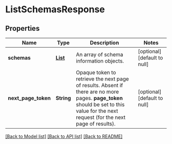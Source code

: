 # ListSchemasResponse
## Properties

| Name | Type | Description | Notes |
|------------ | ------------- | ------------- | -------------|
| **schemas** | [**List**](SchemaInfo.md) | An array of schema information objects. | [optional] [default to null] |
| **next\_page\_token** | **String** | Opaque token to retrieve the next page of results. Absent if there are no more pages. __page_token__ should be set to this value for the next request (for the next page of results).  | [optional] [default to null] |

[[Back to Model list]](../README.md#documentation-for-models) [[Back to API list]](../README.md#documentation-for-api-endpoints) [[Back to README]](../README.md)

